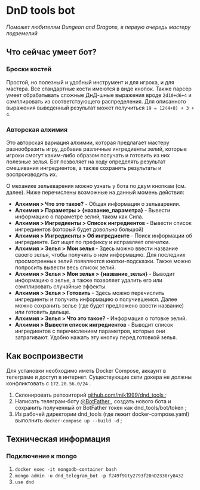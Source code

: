 <h1>DnD tools bot</h1>
<em>Поможет любителям Dungeon and Dragons, в первую очередь мастеру подземелий</em>

<h2> Что сейчас умеет бот? </h2>

<h3>Броски костей</h3>

Простой, но полезный и удобный инструмент и для игрока, и для мастера. Все стандартные кости имеются в виде кнопок. Также парсер умеет обрабатывать сложные ДнД-шные выражения вроде <code>2d10+d6+4</code> и сэмплировать из соответствующего распределения. Для описанного выражения выведенный результат может получиться <code>19 = 12(4+8) + 3 + 4</code>. 

<h3>Авторская алхимия</h3>

Это авторская вариация алхимии, которая предлагает мастеру разнообразить игру, добавив различные ингредиенты зелий, которые игроки смогут каким-либо образом получать и готовить из них полезные зелья. Бот позволяет на ходу определять результат смешивания ингредиентов, а также сохранять результаты и воспроизводить их.

О механике зельеварения можно узнать у бота по двум кнопкам (см. далее). Ниже перечислены возможные на данный момень действия:

<ul>
    <li> <strong> Алхимия > Что это такое?</strong> - Общая информация о зельварении. </li>
    <li> <strong> Алхимия > Параметры > {название_параметра} </strong> - Вывести информацию о параметре зелий, таком как Сила. </li>
    <li> <strong> Алхимия > Ингредиенты > Список ингредиентов </strong> - Вывести список ингредиентов (который будет довольно большой) </li>
    <li> <strong> Алхимия > Ингредиенты > Об ингредиенте </strong> - Поиск информации об ингредиенте. Бот ищет по префиксу и исправляет опечатки. </li>
    <li> <strong> Алхимия > Зелья > Мои зелья </strong> - Здесь можно ввести название своего зелья, чтобы получить о нем информацию. Для последних просмотренных зелий появляются кнопки-подсказки. Также можно попросить вывести весь список зелий. </li>
    <li> <strong> Алхимия > Зелья > Мои зелья > {название_зелья} </strong> - Выводит информацию о зелье, а также позволяет удалить его или сэмплировать случайные эффекты. </li>
    <li> <strong> Алхимия > Зелья > Готовить </strong> - Здесь можно перечислить ингредиенты и получить информацию о получившемся. Далее можно сохранить зелье (где будет предложено ввести название) или готовить дальще. </li>
    <li> <strong> Алхимия > Зелья > Что это такое? </strong> - Информация о готовке зелий. </li>
    <li> <strong> Алхимия > Вывести список ингредиентов </strong> - Выводит список ингредиентов с перечислением параметров, которые они затрагивают. Удобно нажать эту кнопку перед готовкой зелья. </li>
</ul>

<h2>Как воспроизвести</h2>
Для установки необходимо иметь Docker Compose, аккаунт в телеграме и доступ в интернет. Существующие сети докера не должны конфликтовать с <code>172.20.56.0/24</code> .
<ol>
    <li> Склонировать репозиторий <a href="https://github.com/mik1999/dnd_tools"> github.com/mik1999/dnd_tools </a>;</li>
    <li> Написать телеграм-боту <a href="https://t.me/BotFather">@BotFather </a>, создать нового бота и сохранить полученный от BotFather токен как dnd_tools/bot/token ;   </li>
    <li> Из рабочей директории dnd_tools (где лежит docker-compose.yaml) выполнить <code>docker-compose up --build -d</code> ; </li>
</ol>

<h2>Техническая информация</h2>
<h3>Подключение к mongo</h3>
<ol>
    <li><code>docker exec -it mongodb-container bash</code></li>
    <li><code>mongo admin -u dnd_telegram_bot -p f249f9Gty2793f20nD2330ry8432</code></li>
    <li><code>use dnd</code></li>
</ol>
